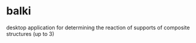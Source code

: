 # balki
desktop application for determining the reaction of supports of composite structures (up to 3)
